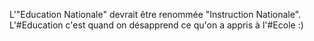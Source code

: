 L'"Education Nationale" devrait être renommée "Instruction Nationale". L'#Education c'est quand on désapprend ce qu'on a appris à l'#Ecole :)
